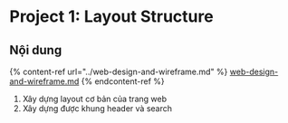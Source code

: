# Project 1: Layout Structure

## Nội dung

{% content-ref url="../web-design-and-wireframe.md" %}
[web-design-and-wireframe.md](../web-design-and-wireframe.md)
{% endcontent-ref %}

1. Xây dựng layout cơ bản của trang web
2. Xây dựng được khung header và search

